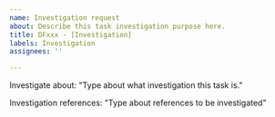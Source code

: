 ```yaml
---
name: Investigation request
about: Describe this task investigation purpose here.
title: DFxxx - [Investigation]
labels: Investigation
assignees: ''

---
```


Investigate about:
"Type about what investigation this task is."

Investigation references:
"Type about references to be investigated"
